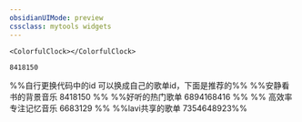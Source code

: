 ```yaml
---
obsidianUIMode: preview
cssclass: mytools widgets
---
```


```jsx:
<ColorfulClock></ColorfulClock>
```


```jsx::Musicbar
8418150
```

%%自行更换代码中的id 可以换成自己的歌单id，下面是推荐的%%
%%安静看书的背景音乐 8418150 %%
%%好听的热门歌单  6894168416 %%
%% 高效率专注记忆音乐  6683129 %%
%%lavi共享的歌单 7354648923%%